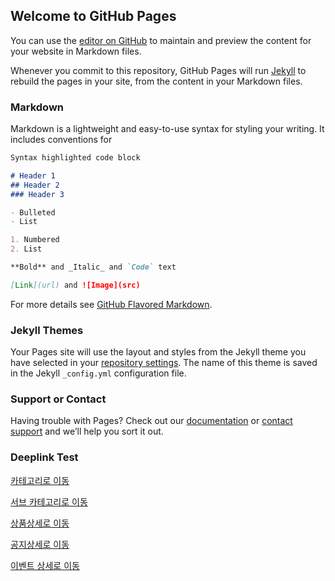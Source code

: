## Welcome to GitHub Pages

You can use the [editor on GitHub](https://github.com/leeyujeong/leeyujeong.github.io/edit/master/README.md) to maintain and preview the content for your website in Markdown files.

Whenever you commit to this repository, GitHub Pages will run [Jekyll](https://jekyllrb.com/) to rebuild the pages in your site, from the content in your Markdown files.

### Markdown

Markdown is a lightweight and easy-to-use syntax for styling your writing. It includes conventions for

```markdown
Syntax highlighted code block

# Header 1
## Header 2
### Header 3

- Bulleted
- List

1. Numbered
2. List

**Bold** and _Italic_ and `Code` text

[Link](url) and ![Image](src)
```

For more details see [GitHub Flavored Markdown](https://guides.github.com/features/mastering-markdown/).

### Jekyll Themes

Your Pages site will use the layout and styles from the Jekyll theme you have selected in your [repository settings](https://github.com/leeyujeong/leeyujeong.github.io/settings). The name of this theme is saved in the Jekyll `_config.yml` configuration file.

### Support or Contact

Having trouble with Pages? Check out our [documentation](https://help.github.com/categories/github-pages-basics/) or [contact support](https://github.com/contact) and we’ll help you sort it out.

### Deeplink Test

[카테고리로 이동](weply://weply.benx.co?view=shopList&artistId=2&artistName=BTS&categoryId=60)

[서브 카테고리로 이동](weply://weply.benx.co?view=shopList&artistId=2&artistName=BTS&categoryId=2&subCategoryId=34)

[상품상세로 이동](weply://weply.benx.co?view=shopDetail&artistId=2&saleId=100)

[공지상세로 이동](weply://weply.benx.co?view=noticeDetail&noticeId=27)

[이벤트 상세로 이동](weply://weply.benx.co?view=shopDetail&artistId=2&saleId=100)

